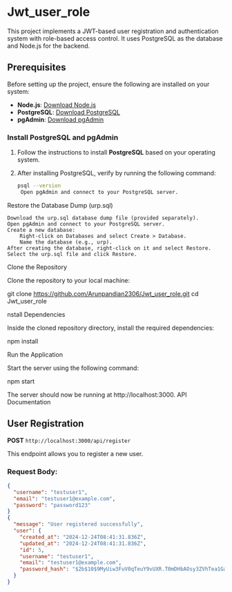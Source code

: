 # Jwt_user_role

This project implements a JWT-based user registration and authentication system with role-based access control. It uses PostgreSQL as the database and Node.js for the backend.

## Prerequisites

Before setting up the project, ensure the following are installed on your system:

- **Node.js**: [Download Node.js](https://nodejs.org/en/download/)
- **PostgreSQL**: [Download PostgreSQL](https://www.postgresql.org/download/)
- **pgAdmin**: [Download pgAdmin](https://www.pgadmin.org/download/)

### Install PostgreSQL and pgAdmin

1. Follow the instructions to install **PostgreSQL** based on your operating system.
2. After installing PostgreSQL, verify by running the following command:

   ```bash
   psql --version
    Open pgAdmin and connect to your PostgreSQL server.

Restore the Database Dump (urp.sql)

    Download the urp.sql database dump file (provided separately).
    Open pgAdmin and connect to your PostgreSQL server.
    Create a new database:
        Right-click on Databases and select Create > Database.
        Name the database (e.g., urp).
    After creating the database, right-click on it and select Restore.
    Select the urp.sql file and click Restore.


Clone the Repository

Clone the repository to your local machine:

git clone https://github.com/Arunpandian2306/Jwt_user_role.git
cd Jwt_user_role


nstall Dependencies

Inside the cloned repository directory, install the required dependencies:

npm install

Run the Application

Start the server using the following command:

npm start

The server should now be running at http://localhost:3000.
API Documentation
## User Registration

**POST** `http://localhost:3000/api/register`

This endpoint allows you to register a new user.

### Request Body:

```json
{
  "username": "testuser1",
  "email": "testuser1@example.com",
  "password": "password123"
}
{
  "message": "User registered successfully",
  "user": {
    "created_at": "2024-12-24T08:41:31.836Z",
    "updated_at": "2024-12-24T08:41:31.836Z",
    "id": 5,
    "username": "testuser1",
    "email": "testuser1@example.com",
    "password_hash": "$2b$10$9MyUiw3FuV0qTeuY9vUXR.T0mDHbAOsy3ZVhTea1GaQLTl7G62rTy"
  }
}

